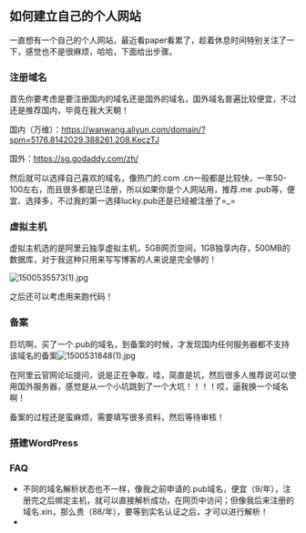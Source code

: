 ## 如何建立自己的个人网站

一直想有一个自己的个人网站，最近看paper看累了，趁着休息时间特别关注了一下，感觉也不是很麻烦，哈哈，下面给出步骤。

### 注册域名

首先你要考虑是要注册国内的域名还是国外的域名，国外域名普遍比较便宜，不过还是推荐国内，毕竟在我大天朝！

国内（万维）：https://wanwang.aliyun.com/domain/?spm=5176.8142029.388261.208.KeczTJ

国外：https://sg.godaddy.com/zh/

然后就可以选择自己喜欢的域名，像热门的.com .cn一般都是比较快，一年50-100左右，而且很多都是已注册，所以如果你是个人网站用，推荐.me .pub等，便宜、选择多，不过我的第一选择lucky.pub还是已经被注册了=_=

### 虚拟主机

虚拟主机选的是阿里云独享虚拟主机，5GB网页空间，1GB独享内存，500MB的数据库，对于我这种只用来写写博客的人来说是完全够的！

![1500535573(1).jpg](https://github.com/ChaoZeyi/myWebsite/blob/master/pics/1500535573(1).jpg?raw=true)

之后还可以考虑用来跑代码！

### 备案

巨坑啊，买了一个.pub的域名，到备案的时候，才发现国内任何服务器都不支持该域名的备案![1500531848(1).jpg](https://github.com/ChaoZeyi/myWebsite/blob/master/pics/1500531848(1).jpg?raw=true)

在阿里云官网论坛提问，说是正在争取，哇，简直是坑，然后很多人推荐说可以使用国外服务器，感觉是从一个小坑跳到了一个大坑！！！！哎，逼我换一个域名啊！

备案的过程还是蛮麻烦，需要填写很多资料，然后等待审核！

### 搭建WordPress



### FAQ

- 不同的域名解析状态也不一样，像我之前申请的.pub域名，便宜（9/年），注册完之后绑定主机，就可以直接解析成功，在网页中访问；但像我后来注册的域名.xin，那么贵（88/年），要等到实名认证之后，才可以进行解析！
- ​

